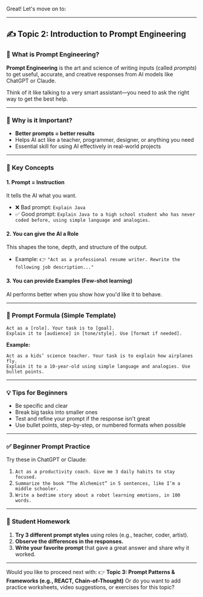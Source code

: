 Great! Let's move on to:

---

## ✍️ Topic 2: **Introduction to Prompt Engineering**

### 🎯 What is Prompt Engineering?

**Prompt Engineering** is the art and science of writing inputs (called *prompts*) to get useful, accurate, and creative responses from AI models like ChatGPT or Claude.

Think of it like talking to a very smart assistant—you need to ask the right way to get the best help.

---

### 🧱 Why is it Important?

* **Better prompts = better results**
* Helps AI act like a teacher, programmer, designer, or anything you need
* Essential skill for using AI effectively in real-world projects

---

### 🔑 Key Concepts

#### 1. **Prompt = Instruction**

It tells the AI what you want.

* ❌ Bad prompt: `Explain Java`
* ✅ Good prompt: `Explain Java to a high school student who has never coded before, using simple language and analogies.`

#### 2. **You can give the AI a Role**

This shapes the tone, depth, and structure of the output.

* Example:
  👉 `"Act as a professional resume writer. Rewrite the following job description..."`

#### 3. **You can provide Examples (Few-shot learning)**

AI performs better when you show how you'd like it to behave.

---

### 🧠 Prompt Formula (Simple Template)

```
Act as a [role]. Your task is to [goal].
Explain it to [audience] in [tone/style]. Use [format if needed].
```

**Example:**

```
Act as a kids’ science teacher. Your task is to explain how airplanes fly.
Explain it to a 10-year-old using simple language and analogies. Use bullet points.
```

---

### 💡 Tips for Beginners

* Be specific and clear
* Break big tasks into smaller ones
* Test and refine your prompt if the response isn't great
* Use bullet points, step-by-step, or numbered formats when possible

---

### ✅ Beginner Prompt Practice

Try these in ChatGPT or Claude:

1. `Act as a productivity coach. Give me 3 daily habits to stay focused.`
2. `Summarize the book “The Alchemist” in 5 sentences, like I’m a middle schooler.`
3. `Write a bedtime story about a robot learning emotions, in 100 words.`

---

### 📝 Student Homework

1. **Try 3 different prompt styles** using roles (e.g., teacher, coder, artist).
2. **Observe the differences in the responses.**
3. **Write your favorite prompt** that gave a great answer and share why it worked.

---

Would you like to proceed next with:
👉 **Topic 3: Prompt Patterns & Frameworks (e.g., REACT, Chain-of-Thought)**
Or do you want to add practice worksheets, video suggestions, or exercises for this topic?
